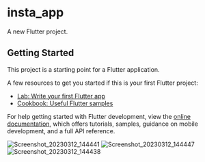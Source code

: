 # insta_app

A new Flutter project.

## Getting Started

This project is a starting point for a Flutter application.

A few resources to get you started if this is your first Flutter project:

- [Lab: Write your first Flutter app](https://docs.flutter.dev/get-started/codelab)
- [Cookbook: Useful Flutter samples](https://docs.flutter.dev/cookbook)

For help getting started with Flutter development, view the
[online documentation](https://docs.flutter.dev/), which offers tutorials,
samples, guidance on mobile development, and a full API reference.

![Screenshot_20230312_144441](https://user-images.githubusercontent.com/114164037/224537980-55a6cd69-303e-4282-a68d-036efac85772.jpg)
![Screenshot_20230312_144447](https://user-images.githubusercontent.com/114164037/224537982-6430c0b8-49c2-4049-8e5d-796c0b379645.jpg)
![Screenshot_20230312_144438](https://user-images.githubusercontent.com/114164037/224537983-d734d878-40c6-4c4c-a446-c599b6b29802.jpg)
